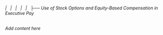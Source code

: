 ###### |   |   |   |   |   ├── Use of Stock Options and Equity-Based Compensation in Executive Pay

*Add content here*